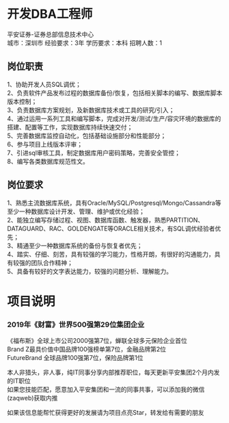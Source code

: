 # 开发DBA工程师
平安证券-证券总部信息技术中心  
城市：深圳市 经验要求：3年 学历要求：本科  招聘人数：1

## 岗位职责
1、协助开发人员SQL调优；   
2、负责软件产品发布过程的数据库备份/恢复，包括相关脚本的编写、数据库脚本版本控制；   
3、负责数据库方案规划，及新数据库技术或工具的研究/引入；   
4、通过运用一系列工具和编写脚本，完成对开发/测试/生产/容灾环境的数据库的搭建、配置等工作，实现数据库持续快速交付；   
5、完善数据库监控自动化，包括基础设施部分和性能部分；   
6、参与项目上线版本评审；   
7、引进sql审核工具，制定数据库用户密码策略，完善安全管控；   
8、编写各类数据库规范性文。

## 岗位要求
1、熟悉主流数据库系统，具有Oracle/MySQL/Postgresql/Mongo/Cassandra等至少一种数据库设计开发、管理、维护或优化经验；   
2、能独立编写存储过程、视图、数据库函数、触发器，熟悉PARTITION、DATAGUARD、RAC、GOLDENGATE等ORACLE相关技术，有SQL调优经验者优先；   
3、精通至少一种数据库系统的备份与恢复者优先；   
4、踏实、仔细、刻苦，具有较强的学习能力，性格开朗，有很好的沟通能力，具有较强的团队合作精神；   
5、具备有较好的文字表达能力，较强的问题分析、理解能力。

# 项目说明

### 2019年《财富》世界500强第29位集团企业
《福布斯》全球上市公司2000强第7位，蝉联全球多元保险企业首位  
Brand Z最具价值中国品牌100强榜单第7位，金融品牌第2位  
FutureBrand 全球品牌100强第7位，保险品牌第1位

本人非猎头，非人事，纯IT同事分享内部推荐职位，每天更新平安集团2个月内发的IT职位  
如果您技能匹配，愿意加入平安集团和一流的同事共事，可以添加我的微信(zaqweb)获取内推 

如果该信息能帮忙获得更好的发展请为项目点亮Star，转发给有需要的朋友




